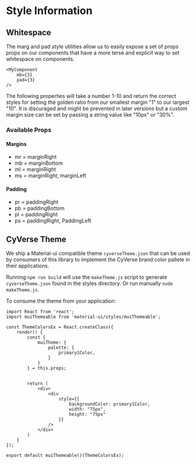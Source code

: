 # Style Information
## Whitespace  
The marg and pad style utilities allow us to easily expose a set of props props on our components that have a more terse and explicit way to set whitespace on components.
```
<MyComponent
    mb={3}
    pad={3}
/>
```
The following properties will take a number 1-10 and return the correct styles for setting the golden ratio from our smallest margin "1" to our largest "10". It is discuraged and might be prevented in later versions but a custom margin size can be set by passing a string value like "10px" or "30%".

### Available Props
#### Margins
- mr = marginRight
- mb = marginBottom
- ml = marginRight
- ms = marginRight, marginLeft

#### Padding
- pr = paddingRight
- pb = paddingBottom
- pl = paddingRight
- ps = paddingRight, PaddingLeft

## CyVerse Theme
We ship a Material-ui compatible theme `cyverseTheme.json` that can be used by consumers of this library to implement the CyVerse brand color pallete in their applications.

Running `npm run build` will use the `makeTheme.js` script to generate `cyverseTheme.json` found in the styles directory. Or run manually `node makeTheme.js`.

To consume the theme from your application:
```
import React from 'react';
import muiThemeable from 'material-ui/styles/muiThemeable';

const ThemeColorsEx = React.createClass({
    render() {
        const { 
            muiTheme: { 
                palette: {
                    primary1Color,
                }
            } 
        } = this.props;

        
        return (
            <div>
                <div 
                    style={{ 
                        backgroundColor: primary1Color,
                        width: "75px",
                        height: "75px"
                    }} 
                />
            </div>
        )
    }
});

export default muiThemeable()(ThemeColorsEx);
```
